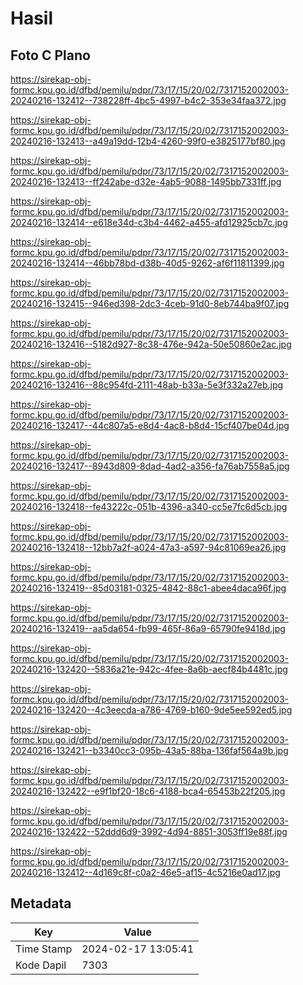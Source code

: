 # Hasil

## Foto C Plano

https://sirekap-obj-formc.kpu.go.id/dfbd/pemilu/pdpr/73/17/15/20/02/7317152002003-20240216-132412--738228ff-4bc5-4997-b4c2-353e34faa372.jpg

https://sirekap-obj-formc.kpu.go.id/dfbd/pemilu/pdpr/73/17/15/20/02/7317152002003-20240216-132413--a49a19dd-12b4-4260-99f0-e3825177bf80.jpg

https://sirekap-obj-formc.kpu.go.id/dfbd/pemilu/pdpr/73/17/15/20/02/7317152002003-20240216-132413--ff242abe-d32e-4ab5-9088-1495bb7331ff.jpg

https://sirekap-obj-formc.kpu.go.id/dfbd/pemilu/pdpr/73/17/15/20/02/7317152002003-20240216-132414--e618e34d-c3b4-4462-a455-afd12925cb7c.jpg

https://sirekap-obj-formc.kpu.go.id/dfbd/pemilu/pdpr/73/17/15/20/02/7317152002003-20240216-132414--46bb78bd-d38b-40d5-9262-af6f11811399.jpg

https://sirekap-obj-formc.kpu.go.id/dfbd/pemilu/pdpr/73/17/15/20/02/7317152002003-20240216-132415--946ed398-2dc3-4ceb-91d0-8eb744ba9f07.jpg

https://sirekap-obj-formc.kpu.go.id/dfbd/pemilu/pdpr/73/17/15/20/02/7317152002003-20240216-132416--5182d927-8c38-476e-942a-50e50860e2ac.jpg

https://sirekap-obj-formc.kpu.go.id/dfbd/pemilu/pdpr/73/17/15/20/02/7317152002003-20240216-132416--88c954fd-2111-48ab-b33a-5e3f332a27eb.jpg

https://sirekap-obj-formc.kpu.go.id/dfbd/pemilu/pdpr/73/17/15/20/02/7317152002003-20240216-132417--44c807a5-e8d4-4ac8-b8d4-15cf407be04d.jpg

https://sirekap-obj-formc.kpu.go.id/dfbd/pemilu/pdpr/73/17/15/20/02/7317152002003-20240216-132417--8943d809-8dad-4ad2-a356-fa76ab7558a5.jpg

https://sirekap-obj-formc.kpu.go.id/dfbd/pemilu/pdpr/73/17/15/20/02/7317152002003-20240216-132418--fe43222c-051b-4396-a340-cc5e7fc6d5cb.jpg

https://sirekap-obj-formc.kpu.go.id/dfbd/pemilu/pdpr/73/17/15/20/02/7317152002003-20240216-132418--12bb7a2f-a024-47a3-a597-94c81069ea26.jpg

https://sirekap-obj-formc.kpu.go.id/dfbd/pemilu/pdpr/73/17/15/20/02/7317152002003-20240216-132419--85d03181-0325-4842-88c1-abee4daca96f.jpg

https://sirekap-obj-formc.kpu.go.id/dfbd/pemilu/pdpr/73/17/15/20/02/7317152002003-20240216-132419--aa5da654-fb99-465f-86a9-65790fe9418d.jpg

https://sirekap-obj-formc.kpu.go.id/dfbd/pemilu/pdpr/73/17/15/20/02/7317152002003-20240216-132420--5836a21e-942c-4fee-8a6b-aecf84b4481c.jpg

https://sirekap-obj-formc.kpu.go.id/dfbd/pemilu/pdpr/73/17/15/20/02/7317152002003-20240216-132420--4c3eecda-a786-4769-b160-9de5ee592ed5.jpg

https://sirekap-obj-formc.kpu.go.id/dfbd/pemilu/pdpr/73/17/15/20/02/7317152002003-20240216-132421--b3340cc3-095b-43a5-88ba-136faf564a9b.jpg

https://sirekap-obj-formc.kpu.go.id/dfbd/pemilu/pdpr/73/17/15/20/02/7317152002003-20240216-132422--e9f1bf20-18c6-4188-bca4-65453b22f205.jpg

https://sirekap-obj-formc.kpu.go.id/dfbd/pemilu/pdpr/73/17/15/20/02/7317152002003-20240216-132422--52ddd6d9-3992-4d94-8851-3053ff19e88f.jpg

https://sirekap-obj-formc.kpu.go.id/dfbd/pemilu/pdpr/73/17/15/20/02/7317152002003-20240216-132412--4d169c8f-c0a2-46e5-af15-4c5216e0ad17.jpg


## Metadata

| Key        | Value               |
| ---------- | ------------------- |
| Time Stamp | 2024-02-17 13:05:41 |
| Kode Dapil | 7303                |



